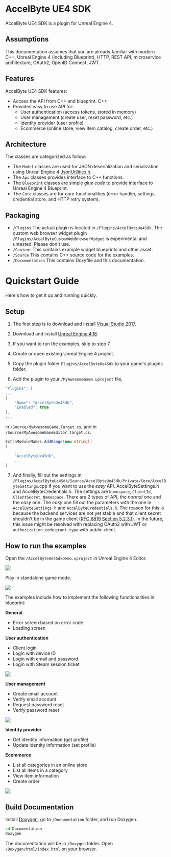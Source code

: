 # AccelByte UE4 SDK

AccelByte UE4 SDK is a plugin for Unreal Engine 4. 

## Assumptions

This documentation assumes that you are already familiar with modern C++, Unreal Engine 4 (including Blueprint), HTTP, REST API, microservice architecture, OAuth2, OpenID Connect, JWT.

## Features

AccelByte UE4 SDK features:

- Access the API from C++ and blueprint. C++ 
- Provides easy to use API for:
    - User authentication (access tokens, stored in memory)
    - User management (create user, reset password, etc.)
    - Identity provider (user profile)
    - Ecommerce (online store, view item catalog, create order, etc.)

## Architecture

The classes are categorized as follow:

- The `Model` classes are used for JSON deserialization and serialization using Unreal Engine 4 [JsonUtilities.h](https://api.unrealengine.com/INT/API/Runtime/JsonUtilities/).
- The `Api` classes provides interface to C++ functions.
- The `Blueprint` classes are simple _glue code_ to provide interface to Unreal Engine 4 Blueprint.
- The `Core` classes are for core functionalities (error handler, settings, credential store, and HTTP retry system). 

## Packaging

- `/Plugins` The actual plugin is located in `/Plugins/AccelByteUe4Sdk`. The custom web browser widget plugin `/Plugins/AccelByteCustomWebBrowserWidget` is experimental and untested. Please don't use.
- `/Content` This contains example widget blueprints and other asset.
- `/Source` This contains C++ source code for the examples.
- `/Documentation` This contains Doxyfile and this documentation.

# Quickstart Guide
Here's how to get it up and running quickly.

## Setup

1. The first step is to download and install [Visual Studio 2017](https://visualstudio.microsoft.com/downloads/).

2. Download and install [Unreal Engine 4.18](https://www.unrealengine.com).

3. If you want to run the examples, skip to step 7.

4. Create or open existing Unreal Engine 4 project.

5. Copy the plugin folder `Plugins/AccelByteUe4Sdk` to your game's plugins folder. 

6. Add the plugin to your `/MyAwesomeGame.uproject` file,
```java
"Plugins": [
...
{
    "Name": "AccelByteUe4Sdk",
    "Enabled": true
},
...
```
in `/Source/MyAwesomeGame.Target.cs`, and in `/Source/MyAwesomeGameEditor.Target.cs`.
```cs
ExtraModuleNames.AddRange(new string[]
{
    ...
    "AccelByteUe4Sdk",
    ...
}
```
7. And finally, fill out the settings in `/Plugins/AccelByteUe4Sdk/Source/AccelByteUe4Sdk/Private/Core/AccelByteSettings`.cpp if you want to use the _easy_ API. AccelByteSettings.h and AccelByteCredentials.h. The settings are `Namespace`, `ClientId`, `ClientSecret`, `Namespace`. There are 2 types of API, the _normal_ one and the _easy_ one. The _easy_ one fill out the parameters with the one in `AccelByteSettings.h` and `AccelByteCredentials.h`. The reason for this is because the backend services are not yet stable and that client secret shouldn't be in the game client ([RFC 6819 Section 5.2.3.1](https://tools.ietf.org/html/rfc6819#section-5.2.3.1)). In the future, this issue might be resolved with replacing OAuth2 with JWT or `authorization_code` `grant_type` with public client.

## How to run the examples

Open the `/AccelByteUe4SdkDemo.uproject` in Unreal Engine 4 Editor. 

![](./images/qsg_001.png)

Play in standalone game mode.

![](./images/qsg_002.png)

The examples include how to implement the following functionalities in blueprint:

**General**
- Error screen based on error code
- Loading screen

**User authentication**
- Client login
- Login with device ID
- Login with email and password
- Login with Steam session ticket

![](./images/qsg_003.png)

**User management**
- Create email account
- Verify email account
- Request password reset
- Verify password reset

![](./images/qsg_004.png)

**Identity provider**
- Get identity information (get profile)
- Update identity information (set profile)

**Ecommerce**
- List all categories in an online store
- List all items in a category
- View item information
- Create order

![](./images/qsg_005.png)

## Build Documentation

Install [Doxygen](http://www.doxygen.nl/), go to `/Documentation` folder, and run Doxygen.

```sh
cd Documentation
doxygen
```

The documentation will be in `/Doxygen` folder.
Open `/Doxygen/html/index.html` on your browser.
